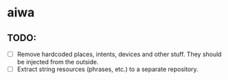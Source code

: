 # aiwa

## TODO:

- [ ] Remove hardcoded places, intents, devices and other stuff. They should be injected from the outside.
- [ ] Extract string resources (phrases, etc.) to a separate repository.
